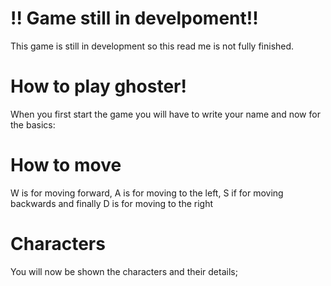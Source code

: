 # !! Game still in develpoment!!

This game is still in development so this read me is not fully finished.

# How to play ghoster!

When you first start the game you will have to write your name and now for the basics:

# How to move
W is for moving forward, A is for moving to the left, S if for moving backwards and finally D is for moving to the right

# Characters

You will now be shown the characters and their details;
